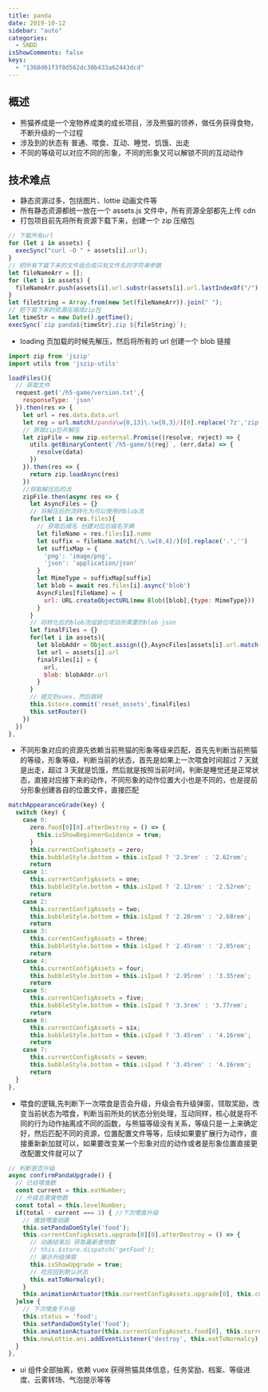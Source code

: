 ```yaml
---
title: panda
date: 2019-10-12
sidebar: "auto"
categories:
  - SNDD
isShowComments: false
keys:
  - "1360d01f3f0d562dc30b433a62443dcd"
---
```


## 概述

- 熊猫养成是一个宠物养成类的成长项目，涉及熊猫的领养，做任务获得食物，不断升级的一个过程
- 涉及到的状态有 普通、喂食、互动、睡觉、饥饿、出走
- 不同的等级可以对应不同的形象，不同的形象又可以解锁不同的互动动作

## 技术难点

- 静态资源过多，包括图片、lottie 动画文件等
- 所有静态资源都统一放在一个 assets.js 文件中，所有资源全部都先上传 cdn
- 打包项目前先将所有资源下载下来，创建一个 zip 压缩包

```js
// 下载所有url
for (let i in assets) {
  execSync("curl -O " + assets[i].url);
}
// 把所有下载下来的文件组合成只有文件名的字符串参数
let fileNameArr = [];
for (let i in assets) {
  fileNameArr.push(assets[i].url.substr(assets[i].url.lastIndexOf("/") + 1));
}
let fileString = Array.from(new Set(fileNameArr)).join(" ");
// 把下载下来的资源压缩成zip包
let timeStr = new Date().getTime();
execSync(`zip panda${timeStr}.zip ${fileString}`);
```

- loading 页加载的时候先解压，然后将所有的 url 创建一个 blob 链接

```js
import zip from 'jszip'
import utils from 'jszip-utils'

loadFiles(){
  // 获取文件
  request.get('/h5-game/version.txt',{
    responseType: 'json'
  }).then(res => {
    let url = res.data.data.url
    let reg = url.match(/panda\w{0,13}\.\w{0,3}/)[0].replace('7z','zip')
    // 获取zip包并解压
    let zipFile = new zip.external.Promise((resolve, reject) => {
      utils.getBinaryContent(`/h5-game/${reg}`, (err,data) => {
        resolve(data)
      })
    }).then(res => {
      return zip.loadAsync(res)
    })
    //获取解压后的流
    zipFile.then(async res => {
      let AsyncFiles = {}
      // 将解压后的流转化为可以使用的blob流
      for(let i in res.files){
        // 获取后缀名 创建对应后缀名字典
        let fileName = res.files[i].name
        let suffix = fileName.match(/\.\w{0,4}/)[0].replace('.','')
        let suffixMap = {
          'png': 'image/png',
          'json': 'application/json'
        }
        let MimeType = suffixMap[suffix]
        let blob = await res.files[i].async('blob')
        AsyncFiles[fileName] = {
          url: URL.createObjectURL(new Blob([blob],{type: MimeType}))
        }
      }
      // 将转化后的blob流组装位项目所需要的blob json
      let finalFiles = {}
      for(let i in assets){
        let blobAddr = Object.assign({},AsyncFiles[assets[i].url.match(/\w{32}.(\w{3,4})/)[0]])
        let url = assets[i].url
        finalFiles[i] = {
          url,
          blob: blobAddr.url
        }
      }
      // 提交到vuex，然后跳转
      this.$store.commit('reset_assets',finalFiles)
      this.setRouter()
    })
  })
},
```

- 不同形象对应的资源先依赖当前熊猫的形象等级来匹配，首先先判断当前熊猫的等级，形象等级，判断当前的状态，首先是如果上一次喂食时间超过 7 天就是出走，超过 3 天就是饥饿，然后就是按照当前时间，判断是睡觉还是正常状态，直接对应接下来的动作，不同形象的动作位置大小也是不同的，也是提前分形象创建各自的位置文件，直接匹配

```js
matchAppearanceGrade(key) {
  switch (key) {
    case 0:
      zero.food[0][0].afterDestroy = () => {
        this.isShowBeginnerGuidance = true;
      }
      this.currentConfigAssets = zero;
      this.bubbleStyle.bottom = this.isIpad ? '2.3rem' : '2.62rem';
      return
    case 1:
      this.currentConfigAssets = one;
      this.bubbleStyle.bottom = this.isIpad ? '2.12rem' : '2.52rem';
      return
    case 2:
      this.currentConfigAssets = two;
      this.bubbleStyle.bottom = this.isIpad ? '2.28rem' : '2.68rem';
      return
    case 3:
      this.currentConfigAssets = three;
      this.bubbleStyle.bottom = this.isIpad ? '2.45rem' : '2.85rem';
      return
    case 4:
      this.currentConfigAssets = four;
      this.bubbleStyle.bottom = this.isIpad ? '2.95rem' : '3.35rem';
      return
    case 5:
      this.currentConfigAssets = five;
      this.bubbleStyle.bottom = this.isIpad ? '3.3rem' : '3.77rem';
      return
    case 6:
      this.currentConfigAssets = six;
      this.bubbleStyle.bottom = this.isIpad ? '3.45rem' : '4.16rem';
      return
    case 7:
      this.currentConfigAssets = seven;
      this.bubbleStyle.bottom = this.isIpad ? '3.45rem' : '4.16rem';
      return
  }
},
```

- 喂食的逻辑,先判断下一次喂食是否会升级，升级会有升级弹窗，领取奖励，改变当前状态为喂食，判断当前所处的状态分别处理，互动同样，核心就是将不同的行为动作抽离成不同的函数，与熊猫等级没有关系，等级只是一上来确定好，然后匹配不同的资源，位置配置文件等等，后续如果要扩展行为动作，直接重新新加就可以，如果要改变某一个形象对应的动作或者是形象位置直接更改配置文件就可以了

```js
// 判断是否升级
async confirmPandaUpgrade() {
  // 已经喂食数
  const current = this.eatNumber;
  // 升级总需食物数
  const total = this.levelNumber;
  if(total - current === 1) { //下次喂食升级
    // 播放喂食动画
    this.setPandaDomStyle('food');
    this.currentConfigAssets.upgrade[0][0].afterDestroy = () => {
      // 动画结束后 获取最新食物数
      // this.$store.dispatch('getFood');
      // 展示升级弹窗
      this.isShowUpgrade = true;
      // 吃完回到默认状态
      this.eatToNormalcy();
    }
    this.animationActuator(this.currentConfigAssets.upgrade[0], this.currentConfigAssets.upgrade[1]);
  }else {
    // 下次喂食不升级
    this.status = 'food';
    this.setPandaDomStyle('food');
    this.animationActuator(this.currentConfigAssets.food[0], this.currentConfigAssets.food[1]);
    this.newLottie.ani.addEventListener('destroy', this.eatToNormalcy);
  }
},
```

- ui 组件全部抽离，依赖 vuex 获得熊猫具体信息，任务奖励、档案、等级进度、云雾转场、气泡提示等等
